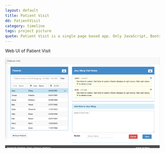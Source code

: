 ```yaml
---
layout: default
title: Patient Visit
dd: PatientVisit
category: timeline
tags: project picture
quote: Patient Visit is a single page based app. Only JavaScript, Bootstrap, and HTML are used to built this app.
---
```

<p> Web UI of Patient Visit</p>

<a href="http://ec2-52-27-31-179.us-west-2.compute.amazonaws.com:8080/patientsView/">
<img src="../img/tmp/patientvisit.png"></a>
